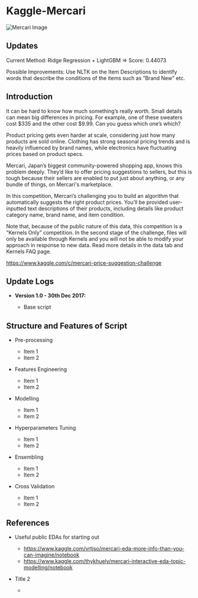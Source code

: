 # Kaggle-Mercari

![Mercari Image](http://thisismegin.com/wp-content/uploads/2016/06/mercari.gif)

## Updates

Current Method: Ridge Regression + LightGBM => Score: 0.44073

Possible Improvements: Use NLTK on the Item Descriptions to identify words that describe the conditions of the items such as “Brand New” etc.

## Introduction

It can be hard to know how much something’s really worth. Small details can mean big differences in pricing. For example, one of these sweaters cost $335 and the other cost $9.99. Can you guess which one’s which?

Product pricing gets even harder at scale, considering just how many products are sold online. Clothing has strong seasonal pricing trends and is heavily influenced by brand names, while electronics have fluctuating prices based on product specs.

Mercari, Japan’s biggest community-powered shopping app, knows this problem deeply. They’d like to offer pricing suggestions to sellers, but this is tough because their sellers are enabled to put just about anything, or any bundle of things, on Mercari's marketplace.

In this competition, Mercari’s challenging you to build an algorithm that automatically suggests the right product prices. You’ll be provided user-inputted text descriptions of their products, including details like product category name, brand name, and item condition.

Note that, because of the public nature of this data, this competition is a “Kernels Only” competition. In the second stage of the challenge, files will only be available through Kernels and you will not be able to modify your approach in response to new data. Read more details in the data tab and Kernels FAQ page.

https://www.kaggle.com/c/mercari-price-suggestion-challenge

## Update Logs

* **Version 1.0 - 30th Dec 2017:**

  + Base script

## Structure and Features of Script

* Pre-processing
  + Item 1
  + Item 2

* Features Engineering
  + Item 1
  + Item 2

* Modelling
  + Item 1
  + Item 2

* Hyperparameters Tuning
  + Item 1
  + Item 2

* Ensembling
  + Item 1
  + Item 2

* Cross Validation
  + Item 1
  + Item 2

## References

* Useful public EDAs for starting out
  + https://www.kaggle.com/vrtjso/mercari-eda-more-info-than-you-can-imagine/notebook
  + https://www.kaggle.com/thykhuely/mercari-interactive-eda-topic-modelling/notebook

* Title 2
  + <Link 2>

